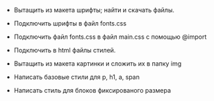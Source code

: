 - Вытащить из макета шрифты; найти и скачать файлы.
- Подключить шрифты в файл fonts.css
- Подключить файл fonts.css в файл main.css с помощью @import
- Подключить в html файлы стилей.

- Вытащить из макета картинки и сложить их в папку img

- Написать базовые стили для p, h1, a, span
- Написать стиль для блоков фиксированого размера 